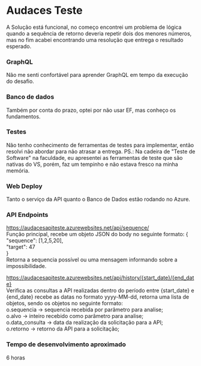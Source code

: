 # Audaces Teste
A Solução está funcional, no começo encontrei um problema de lógica quando a sequência de retorno deveria repetir dois dos menores números, mas no fim acabei encontrando uma resolução que entrega o resultado esperado.

### GraphQL
Não me senti confortável para aprender GraphQL em tempo da execução do desafio.

### Banco de dados
Também por conta do prazo, optei por não usar EF, mas conheço os fundamentos.

### Testes
Não tenho conhecimento de ferramentas de testes para implementar, então resolvi não abordar para não atrasar a entrega.
PS.: Na cadeira de "Teste de Software" na faculdade, eu apresentei as ferramentas de teste que são nativas do VS, porém, faz um tempinho e não estava fresco na minha memória.

### Web Deploy
Tanto o serviço da API quanto o Banco de Dados estão rodando no Azure.

### API Endpoints
https://audacesapiteste.azurewebsites.net/api/sequence/  
Função principal, recebe um objeto JSON do body no seguinte formato:
{  
    "sequence": [1,2,5,20],  
    "target": 47  
}  
Retorna a sequencia possível ou uma mensagem informando sobre a impossibilidade.  

https://audacesapiteste.azurewebsites.net/api/history/{start_date}/{end_date}  
Verifica as consultas a API realizadas dentro do período entre {start_date} e {end_date}
recebe as datas no formato yyyy-MM-dd, retorna uma lista de objetos, sendo os objetos no seguinte formato:  
o.sequencia -> sequencia recebida por parâmetro para analise;  
o.alvo -> inteiro recebido como parâmetro para analise;  
o.data_consulta -> data da realização da solicitação para a API;  
o.retorno -> retorno da API para a solicitação;  

### Tempo de desenvolvimento aproximado
6 horas
